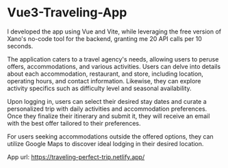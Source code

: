 # Vue3-Traveling-App

I developed the app using Vue and Vite, while leveraging the free version of Xano's no-code tool for the backend, granting me 20 API calls per 10 seconds.

The application caters to a travel agency's needs, allowing users to peruse offers, accommodations, and various activities. Users can delve into details about each accommodation, restaurant, and store, including location, operating hours, and contact information. Likewise, they can explore activity specifics such as difficulty level and seasonal availability.

Upon logging in, users can select their desired stay dates and curate a personalized trip with daily activities and accommodation preferences. Once they finalize their itinerary and submit it, they will receive an email with the best offer tailored to their preferences.

For users seeking accommodations outside the offered options, they can utilize Google Maps to discover ideal lodging in their desired location.

App url: https://traveling-perfect-trip.netlify.app/
